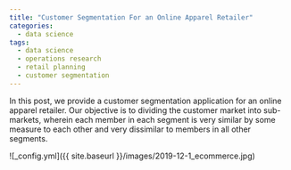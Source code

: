 ```yaml
---
title: "Customer Segmentation For an Online Apparel Retailer"
categories:
  - data science
tags:
  - data science
  - operations research
  - retail planning
  - customer segmentation
--- 
```


In this post, we provide a customer segmentation application for an online apparel retailer. 
Our objective is to dividing the customer market into sub-markets, 
wherein each member in each segment is very similar
by some measure to each other and very dissimilar to members
in all other segments.

![_config.yml]({{ site.baseurl }}/images/2019-12-1_ecommerce.jpg)

